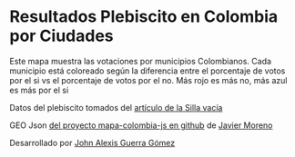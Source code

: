 Resultados Plebiscito en Colombia por Ciudades
==============================================
<p>Este mapa muestra las votaciones por municipios Colombianos. Cada municipio está coloreado según la diferencia entre el porcentaje de votos por el si vs el porcentaje de votos por el no. Más rojo es más no, más azul es más por el si</p>

<p>
Datos del plebiscito tomados del <a href="http://lasillavacia.com/hagame-el-cruce/asi-es-el-pais-que-voto-no-58201"> artículo de la Silla vacía</a>
</p>
<p>
GEO Json <a href="https://github.com/finiterank/mapa-colombia-js/blob/master/colombia-municipios.json">del proyecto mapa-colombia-js en github</a> de <a href="https://github.com/finiterank">Javier Moreno</a>
</p>
<p>
Desarrollado por <a href="http://johnguerra.co">John Alexis Guerra Gómez</a>
</p>